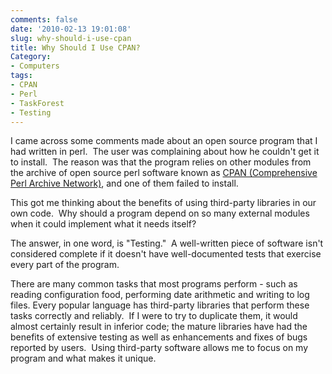 ```yaml
---
comments: false
date: '2010-02-13 19:01:08'
slug: why-should-i-use-cpan
title: Why Should I Use CPAN?
Category:
- Computers
tags:
- CPAN
- Perl
- TaskForest
- Testing
---
```


I came across some comments made about an open source program that I had
written in perl.  The user was complaining about how he couldn't get it to
install.  The reason was that the program relies on other modules from the
archive of open source perl software known as [CPAN (Comprehensive Perl Archive Network)](http://www.cpan.org/), and one of them failed to install.
<!-- more -->

This got me thinking about the benefits of using third-party libraries in our
own code.  Why should a program depend on so many external modules when it
could implement what it needs itself?

The answer, in one word, is "Testing."  A well-written piece of software isn't
considered complete if it doesn't have well-documented tests that exercise
every part of the program.

There are many common tasks that most programs perform - such as reading
configuration food, performing date arithmetic and writing to log files.
Every popular language has third-party libraries that perform these tasks
correctly and reliably.  If I were to try to duplicate them, it would almost
certainly result in inferior code; the mature libraries have had the benefits
of extensive testing as well as enhancements and fixes of bugs reported by
users.  Using third-party software allows me to focus on my program and what
makes it unique.

<!-- ai c /wp/camel.jpg /wp/camel-439x293.jpg 439 293 Perl can be a little stubborn, sometimes. -->
